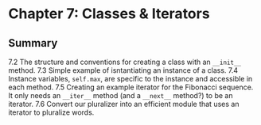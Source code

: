 # Chapter 7: Classes & Iterators

## Summary

7.2 The structure and conventions for creating a class with an `__init__` method.
7.3 Simple example of isntantiating an instance of a class.
7.4 Instance variables, `self.max`, are specific to the instance and accessible in each method.
7.5 Creating an example iterator for the Fibonacci sequence. It only needs an `__iter__` method (and a `__next__` method?) to be an iterator.
7.6 Convert our pluralizer into an efficient module that uses an iterator to pluralize words.

